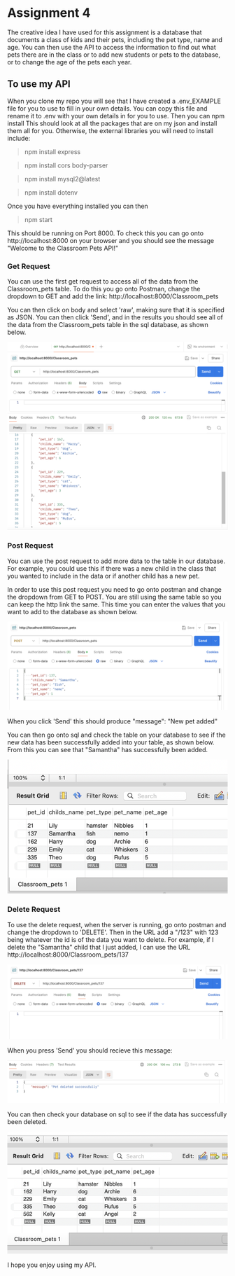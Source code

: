 # Assignment 4

The creative idea I have used for this assignment is a database that documents a class of kids and their pets, including the pet type, name and age. You can then use the API to access the information to find out what pets there are in the class or to add new students or pets to the database, or to change the age of the pets each year.


## To use my API

When you clone my repo you will see that I have created a .env_EXAMPLE file for you to use to fill in your own details. You can copy this file and rename it to .env with your own details in for you to use.
Then you can
npm install 
This should look at all the packages that are on my json and install them all for you.
Otherwise, the external libraries you will need to install include:
>npm install express

>npm install cors body-parser

>npm install mysql2@latest

>npm install dotenv

Once you have everything installed you can then
>npm start

This should be running on Port 8000. To check this you can go onto 
http://localhost:8000 on your browser and you should see the message "Welcome to the Classroom Pets API!"

### Get Request

You can use the first get request to access all of the data from the Classroom_pets table.
To do this you go onto Postman, change the dropdown to GET and add the link: http://localhost:8000/Classroom_pets

You can then click on body and select 'raw', making sure that it is specified as JSON.
You can then click 'Send', and in the results you should see all of the data from the Classroom_pets table in the sql database, as shown below.

![alt text](<Screenshot 2024-07-02 at 21.23.49.png>)

### Post Request

You can use the post request to add more data to the table in our database. For example, you could use this if there was a new child in the class that you wanted to include in the data or if another child has a new pet.

In order to use this post request you need to go onto postman and change the dropdown from GET to POST. You are still using the same table so you can keep the http link the same. This time you can enter the values that you want to add to the database as shown below.

![alt text](<Screenshot 2024-07-02 at 21.01.09.png>)

When you click 'Send' this should produce
"message": "New pet added"

You can then go onto sql and check the table on your database to see if the new data has been successfully added into your table, as shown below. From this you can see that "Samantha" has successfully been added.

![alt text](<Screenshot 2024-06-30 at 21.30.55.png>)

### Delete Request

To use the delete request, when the server is running, go onto postman and change the dropdown to 'DELETE'.
Then in the URL add a "/123" with 123 being whatever the id is of the data you want to delete. 
For example, if I delete the "Samantha" child that I just added, I can use the URL
http://localhost:8000/Classroom_pets/137

![alt text](<Screenshot 2024-07-02 at 22.51.54.png>)

When you press 'Send' you should recieve this message:

![alt text](<Screenshot 2024-07-02 at 22.52.55.png>)

You can then check your database on sql to see if the data has successfully been deleted.

![alt text](<Screenshot 2024-07-02 at 22.53.57.png>)


I hope you enjoy using my API.